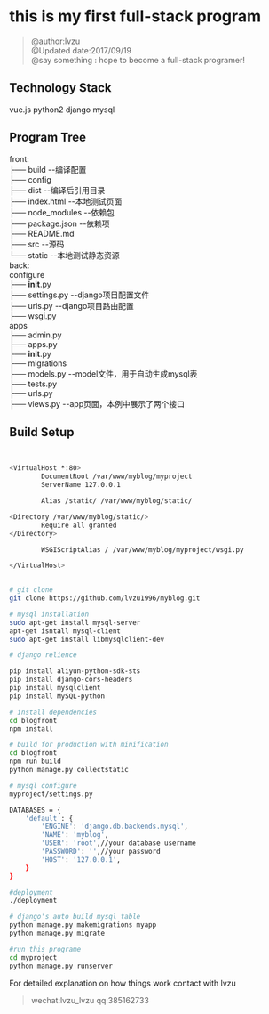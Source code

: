 # this is my first full-stack program

>@author:lvzu  
>@Updated date:2017/09/19  
>@say something : hope to become a full-stack programer!  

## Technology Stack

vue.js python2 django mysql

## Program Tree
front:  
├── build --编译配置  
├── config  
├── dist  --编译后引用目录  
├── index.html  --本地测试页面  
├── node_modules  --依赖包  
├── package.json  --依赖项  
├── README.md  
├── src  --源码  
└── static  --本地测试静态资源  
back:  
configure  
├── __init__.py  
├── settings.py  --django项目配置文件  
├── urls.py  --django项目路由配置  
├── wsgi.py  
apps  
├── admin.py  
├── apps.py  
├── __init__.py  
├── migrations  
├── models.py  --model文件，用于自动生成mysql表  
├── tests.py  
├── urls.py  
├── views.py  --app页面，本例中展示了两个接口  


## Build Setup

``` bash


<VirtualHost *:80>
        DocumentRoot /var/www/myblog/myproject
        ServerName 127.0.0.1

        Alias /static/ /var/www/myblog/static/

<Directory /var/www/myblog/static/>
        Require all granted
</Directory>

        WSGIScriptAlias / /var/www/myblog/myproject/wsgi.py

</VirtualHost>
                    

# git clone
git clone https://github.com/lvzu1996/myblog.git

# mysql installation
sudo apt-get install mysql-server
apt-get isntall mysql-client
sudo apt-get install libmysqlclient-dev

# django relience

pip install aliyun-python-sdk-sts
pip install django-cors-headers
pip install mysqlclient
pip install MySQL-python

# install dependencies
cd blogfront
npm install

# build for production with minification
cd blogfront
npm run build
python manage.py collectstatic

# mysql configure
myproject/settings.py

DATABASES = {
    'default': {
        'ENGINE': 'django.db.backends.mysql',
        'NAME': 'myblog',
        'USER': 'root',//your database username
        'PASSWORD': '',//your password
        'HOST': '127.0.0.1',
    }
}

#deployment
./deployment

# django's auto build mysql table
python manage.py makemigrations myapp
python manage.py migrate

#run this programe
cd myproject
python manage.py runserver
```

For detailed explanation on how things work
contact with lvzu
>wechat:lvzu_lvzu
qq:385162733

